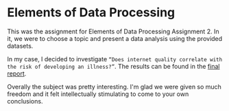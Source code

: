 # Elements of Data Processing
This was the assignment for Elements of Data Processing Assignment 2. 
In it, we were to choose a topic and present a data analysis using the provided datasets.

In my case, I decided to investigate `“Does internet quality correlate with the risk of developing an illness?”`.
The results can be found in the [final report](finalreport.pdf).

Overally the subject was pretty interesting. I'm glad we were given so much freedom and it felt intellectually stimulating to come to your own conclusions.
